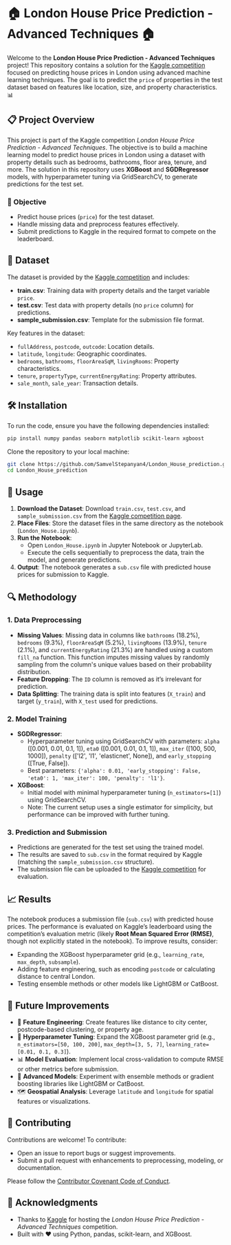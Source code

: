 # 🏠 London House Price Prediction - Advanced Techniques 🏠

Welcome to the **London House Price Prediction - Advanced Techniques** project! This repository contains a solution for the [Kaggle competition](https://www.kaggle.com/competitions/london-house-price-prediction-advanced-techniques/overview) focused on predicting house prices in London using advanced machine learning techniques. The goal is to predict the `price` of properties in the test dataset based on features like location, size, and property characteristics. 📊

## 📋 Project Overview

This project is part of the Kaggle competition *London House Price Prediction - Advanced Techniques*. The objective is to build a machine learning model to predict house prices in London using a dataset with property details such as bedrooms, bathrooms, floor area, tenure, and more. The solution in this repository uses **XGBoost** and **SGDRegressor** models, with hyperparameter tuning via GridSearchCV, to generate predictions for the test set.

### 🎯 Objective
- Predict house prices (`price`) for the test dataset.
- Handle missing data and preprocess features effectively.
- Submit predictions to Kaggle in the required format to compete on the leaderboard.

## 📂 Dataset

The dataset is provided by the [Kaggle competition](https://www.kaggle.com/competitions/london-house-price-prediction-advanced-techniques/data) and includes:
- **train.csv**: Training data with property details and the target variable `price`.
- **test.csv**: Test data with property details (no `price` column) for predictions.
- **sample_submission.csv**: Template for the submission file format.

Key features in the dataset:
- `fullAddress`, `postcode`, `outcode`: Location details.
- `latitude`, `longitude`: Geographic coordinates.
- `bedrooms`, `bathrooms`, `floorAreaSqM`, `livingRooms`: Property characteristics.
- `tenure`, `propertyType`, `currentEnergyRating`: Property attributes.
- `sale_month`, `sale_year`: Transaction details.

## 🛠️ Installation

To run the code, ensure you have the following dependencies installed:

```bash
pip install numpy pandas seaborn matplotlib scikit-learn xgboost
```

Clone the repository to your local machine:

```bash
git clone https://github.com/SamvelStepanyan4/London_House_prediction.git
cd London_House_prediction
```

## 🚀 Usage

1. **Download the Dataset**: Download `train.csv`, `test.csv`, and `sample_submission.csv` from the [Kaggle competition page](https://www.kaggle.com/competitions/london-house-price-prediction-advanced-techniques/data).
2. **Place Files**: Store the dataset files in the same directory as the notebook (`London_House.ipynb`).
3. **Run the Notebook**:
   - Open `London_House.ipynb` in Jupyter Notebook or JupyterLab.
   - Execute the cells sequentially to preprocess the data, train the model, and generate predictions.
4. **Output**: The notebook generates a `sub.csv` file with predicted house prices for submission to Kaggle.

## 🔍 Methodology

### 1. Data Preprocessing
- **Missing Values**: Missing data in columns like `bathrooms` (18.2%), `bedrooms` (9.3%), `floorAreaSqM` (5.2%), `livingRooms` (13.9%), `tenure` (2.1%), and `currentEnergyRating` (21.3%) are handled using a custom `fill_na` function. This function imputes missing values by randomly sampling from the column's unique values based on their probability distribution.
- **Feature Dropping**: The `ID` column is removed as it’s irrelevant for prediction.
- **Data Splitting**: The training data is split into features (`X_train`) and target (`y_train`), with `X_test` used for predictions.

### 2. Model Training
- **SGDRegressor**:
  - Hyperparameter tuning using GridSearchCV with parameters: `alpha` ([0.001, 0.01, 0.1, 1]), `eta0` ([0.001, 0.01, 0.1, 1]), `max_iter` ([100, 500, 1000]), `penalty` (['l2', 'l1', 'elasticnet', None]), and `early_stopping` ([True, False]).
  - Best parameters: `{'alpha': 0.01, 'early_stopping': False, 'eta0': 1, 'max_iter': 100, 'penalty': 'l1'}`.
- **XGBoost**:
  - Initial model with minimal hyperparameter tuning (`n_estimators=[1]`) using GridSearchCV.
  - Note: The current setup uses a single estimator for simplicity, but performance can be improved with further tuning.

### 3. Prediction and Submission
- Predictions are generated for the test set using the trained model.
- The results are saved to `sub.csv` in the format required by Kaggle (matching the `sample_submission.csv` structure).
- The submission file can be uploaded to the [Kaggle competition](https://www.kaggle.com/competitions/london-house-price-prediction-advanced-techniques/submit) for evaluation.

## 📈 Results

The notebook produces a submission file (`sub.csv`) with predicted house prices. The performance is evaluated on Kaggle’s leaderboard using the competition’s evaluation metric (likely **Root Mean Squared Error (RMSE)**, though not explicitly stated in the notebook). To improve results, consider:
- Expanding the XGBoost hyperparameter grid (e.g., `learning_rate`, `max_depth`, `subsample`).
- Adding feature engineering, such as encoding `postcode` or calculating distance to central London.
- Testing ensemble methods or other models like LightGBM or CatBoost.

## 📝 Future Improvements
- 🧹 **Feature Engineering**: Create features like distance to city center, postcode-based clustering, or property age.
- 🔧 **Hyperparameter Tuning**: Expand the XGBoost parameter grid (e.g., `n_estimators=[50, 100, 200]`, `max_depth=[3, 5, 7]`, `learning_rate=[0.01, 0.1, 0.3]`).
- 📊 **Model Evaluation**: Implement local cross-validation to compute RMSE or other metrics before submission.
- 🤖 **Advanced Models**: Experiment with ensemble methods or gradient boosting libraries like LightGBM or CatBoost.
- 🗺️ **Geospatial Analysis**: Leverage `latitude` and `longitude` for spatial features or visualizations.

## 🙌 Contributing

Contributions are welcome! To contribute:
- Open an issue to report bugs or suggest improvements.
- Submit a pull request with enhancements to preprocessing, modeling, or documentation.

Please follow the [Contributor Covenant Code of Conduct](https://www.contributor-covenant.org/).

## 🌟 Acknowledgments
- Thanks to [Kaggle](https://www.kaggle.com) for hosting the *London House Price Prediction - Advanced Techniques* competition.
- Built with ❤️ using Python, pandas, scikit-learn, and XGBoost.